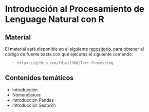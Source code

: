 # Introducción al Procesamiento de Lenguage Natural con R

## Material

El material está disponible en el siguiente [repositorio]([https://github.com/fralfaro/DS-Python-Course](https://github.com/fdiaz1968/Text-Processing)), para obtener el código de fuente basta con que ejecutes el siguiente comando:

> `https://github.com/fdiaz1968/Text-Processing`


## Contenidos temáticos

* Introducción
* Nomenclatura
* Introducción Pandas
* Introducción Seaborn
